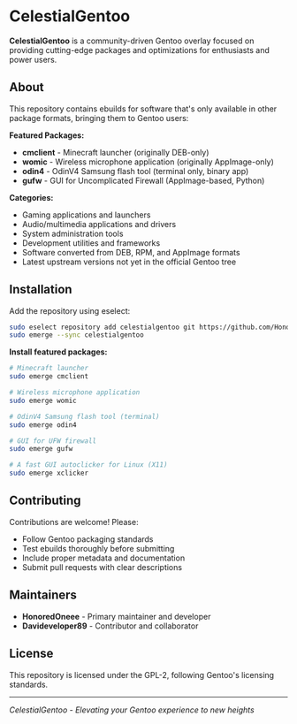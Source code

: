 # CelestialGentoo

**CelestialGentoo** is a community-driven Gentoo overlay focused on providing cutting-edge packages and optimizations for enthusiasts and power users.

## About

This repository contains ebuilds for software that's only available in other package formats, bringing them to Gentoo users:

**Featured Packages:**
- **cmclient** - Minecraft launcher (originally DEB-only)
- **womic** - Wireless microphone application (originally AppImage-only)
- **odin4** - OdinV4 Samsung flash tool (terminal only, binary app)
- **gufw** - GUI for Uncomplicated Firewall (AppImage-based, Python)

**Categories:**
- Gaming applications and launchers  
- Audio/multimedia applications and drivers  
- System administration tools  
- Development utilities and frameworks  
- Software converted from DEB, RPM, and AppImage formats  
- Latest upstream versions not yet in the official Gentoo tree  

## Installation

Add the repository using eselect:

```bash
sudo eselect repository add celestialgentoo git https://github.com/HonoredOneee/CelestialGentoo.git
sudo emerge --sync celestialgentoo
```

**Install featured packages:**
```bash
# Minecraft launcher
sudo emerge cmclient

# Wireless microphone application
sudo emerge womic

# OdinV4 Samsung flash tool (terminal)
sudo emerge odin4

# GUI for UFW firewall
sudo emerge gufw

# A fast GUI autoclicker for Linux (X11)
sudo emerge xclicker
```

## Contributing

Contributions are welcome! Please:

- Follow Gentoo packaging standards  
- Test ebuilds thoroughly before submitting  
- Include proper metadata and documentation  
- Submit pull requests with clear descriptions  

## Maintainers

- **HonoredOneee** - Primary maintainer and developer  
- **Davideveloper89** - Contributor and collaborator  

## License

This repository is licensed under the GPL-2, following Gentoo's licensing standards.

---

*CelestialGentoo - Elevating your Gentoo experience to new heights*
